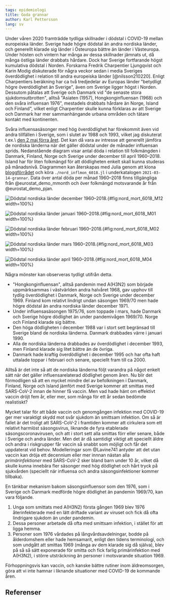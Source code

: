 ```yaml
---
tags: epidemiologi
title: Goda grannar
author: Karl Pettersson
lang: sv
---
```


Under våren 2020 framträdde tydliga skillnader i dödstal i COVID-19
mellan europeiska länder. Sverige hade högre dödstal än andra nordiska
länder, och generellt klarade sig länder i Östeuropa bättre än länder
i Västeuropa. Under hösten och vintern har många av dessa skillnader
jämnats ut, då många östliga länder drabbats hårdare. Dock har Sverige
fortfarande högst kumulativa dödstal i Norden. Forskarna Fredrik
Charpentier Ljungqvist och Karin Modig diskuterade för några veckor
sedan i media Sveriges överdödlighet i relation till andra europeiska
länder [@nilsson210220]. Enligt Charpentiers beräkning har ca två
tredjedelar av Europas länder "betydligt högre överdödlighet än
Sverige", även om Sverige ligger högst i Norden. Dessutom påtalas att
Sverige och Danmark vid "de senaste stora sjukdomsutbrotten", alltså
"Asiaten (1957), Hongkonginfluensan (1968) och den svåra influensan
1976", mestadels drabbats hårdare än Norge, Island och Finland",
vilket enligt Charpentier skulle kunna förklaras av att Sverige och
Danmark har mer sammanhängande urbana områden och tätare kontakt med
kontinenten.

Svåra influensasäsonger med hög överdödlighet har förekommit även vid
andra tillfällen i Sverige, som i slutet av 1988 och 1993, vilket jag
diskuterat t.ex.\ [den 2 maj förra året](2020-05-02-1988.html). Det kan
då vara av intresse att generellt jämföra de nordiska länderna när det
gäller dödstal under de månader influensan sprids. Nedanstående diagram
visar antal döda i relation till folkmängden i Danmark, Finland, Norge
och Sverige under december till april 1960–2018. Island har för liten
folkmängd för att dödligheten enkelt skall kunna studeras på månadsnivå.
Diagrammen kan återskapas med Julia genom att klona
[bloggförrådet](https://github.com/klpn/static-dust.git) och köra
`./nord_inflmon_6018.jl` i underkatalogen `2021-03-14-grannar`.
Data över antal döda per månad 1960–2018 finns tillgängliga från
@eurostat_demo_mmonth och över folkmängd motsvarande år från
@eurostat_demo_pjan.

![Dödstal nordiska länder december 1960–2018.](../../images/nord_mort_6018_M12.svg){#fig:nord_mort_6018_M12 width=100%}

![Dödstal nordiska länder januari 1960–2018.](../../images/nord_mort_6018_M01.svg){#fig:nord_mort_6018_M01 width=100%}

![Dödstal nordiska länder februari 1960–2018.](../../images/nord_mort_6018_M02.svg){#fig:nord_mort_6018_M02 width=100%}

![Dödstal nordiska länder mars 1960–2018.](../../images/nord_mort_6018_M03.svg){#fig:nord_mort_6018_M03 width=100%}

![Dödstal nordiska länder april 1960–2018.](../../images/nord_mort_6018_M04.svg){#fig:nord_mort_6018_M04 width=100%}

Några mönster kan observeras tydligt utifrån detta.

* "Hongkonginfluensan", alltså pandemin med A(H3N2) som började
  uppmärksammas i västvärlden andra halvåret 1968, gav
  upphov till tydlig överdödlighet i Danmark, Norge och Sverige under
  december 1969. Finland kom relativt lindrigt undan säsongen 1969/70
  men hade högre dödstal än andra nordiska länder december 1971.
* Under influensasäsongen 1975/76, som toppade i mars,
  hade Danmark och Sverige högre dödlighet än under pandemivågen
  1969/70. Norge och Finland klarade sig bättre.
* Den höga dödligheten i december 1988 var i stort sett begränsad till
  Sverige bland de nordiska länderna. Danmark drabbades värre i
  januari 1990.
* Alla de nordiska länderna drabbades av överdödlighet i december 1993,
  men Finland klarade sig litet bättre än de övriga.
* Danmark hade kraftig överdödlighet i december 1995 och har ofta haft
  uttalade toppar i februari och senare, speciellt fram till ca 2000.

Alltså är det inte så att de nordiska länderna följt varandra på något
enkelt sätt när det gäller influensarelaterad dödlighet genom åren. Nu
blir det förmodligen så att en mycket mindre del av befolkningen i
Danmark, Finland, Norge och Island jämfört med Sverige kommer att
smittas med SARS-CoV-2 innan de hinner få vaccin. Men vad hade hänt om
effektivt vaccin dröjt fem år, eller mer, som många för ett år sedan
bedömde realistiskt?

Mycket talar för att både vaccin och genomgången infektion med
COVID-19 ger mer varaktigt skydd mot svår sjukdom än smittsam
infektion. Om så är fallet är det troligt att SARS-CoV-2 i framtiden
kommer att cirkulera som ett relativt harmlöst säsongsvirus, liknande
de fyra etablerade säsongscoronavirusen, och att i stort sett alla
smittas förr eller senare, både i Sverige och andra länder. Men det är
då samtidigt viktigt att speciellt äldre och andra i riskgrupper får
vaccin så snabbt som möjligt och får det uppdaterat vid behov.
Modelleringar som @Lavine741 antyder att det utan vaccin kan dröja ett
decennium eller mer innnan nästan alla *primärinfektioner* med
SARS-CoV-2 sker bland barn under 10 år, vilket då skulle kunna
innebära fler säsonger med hög dödlighet och hårt tryck på sjukvården
(speciellt när influensa och andra säsongsinfektioner kommer
tillbaka).

En tänkbar mekanism bakom säsongsinfluensor som den 1976, som i Sverige
och Danmark medförde högre dödlighet än pandemin 1969/70, kan
vara följande.

1. Unga som smittats med A(H3N2) första gången 1969 blev 1976 återinfekterade med 
   en lätt driftade variant av viruset och fick då ofta lindrigare sjukdom än under 
   pandemin.
2. Dessa personer arbetade då ofta med smittsam infektion, i stället för att
   ligga hemma.
3. Personer som 1976 vårdades på långvårdsavdelningar,
   bodde på ålderdomshem eller hade hemsamarit, enligt den tidens
   terminologi, och som undgått att smittas 1969 (många av dem klarade sig 
   då själva), blev på så så sätt exponerade för smitta och fick farlig 
   primärinfektion med A(H3N2), i större utsträckning än personer
   i motsvarande situation 1969.

Förhoppningsvis kan vaccin, och kanske bättre rutiner inom
äldreomsorgen, göra att vi inte hamnar i liknande situationer med
COVID-19 de kommande åren.

## Referenser
